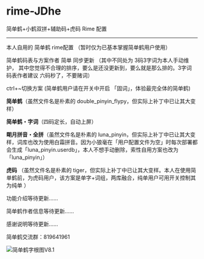 # rime-JDhe
简单鹤+小鹤双拼+辅助码+虎码 Rime 配置

----

本人自用的 简单鹤 rime配置  （暂时仅为已基本掌握简单鹤用户使用）

简单鹤码表与方案作者 简单 同步更新 （其中不同处为 3码3字词为本人手动维护， 其中您觉得不合理的排序，要么是还没更新到，要么就是那么排的。3字词 码表作者建议 六码秒了，不要赌词）

ctrl+~切换方案 (简单鹤用户请在开关中开启 「固词」，体验最完全体的简单鹤)

**简单鹤**（虽然文件名是朴素的 double_pinyin_flypy，但实际上补丁中已让其大变样）

**简单鹤・字词**（四码定长，自动上屏）

**朙月拼音・全拼**（虽然文件名是朴素的 luna_pinyin，但实际上补丁中已让其大变样，词库也改为使用白霜拼音。因为小狼毫在「用户配置文件为空」时每次部署都会生成「luna_pinyin.userdb」，本人不想手动删除，索性自用方案也改为 「luna_pinyin」）

**虎码** （虽然文件名是朴素的 tiger，但实际上补丁中已让其大变样。本人在使用简单鹤前，为虎码用户，该方案是单字+词组，两库融合，纯单用户可用开关控制其为纯单 ）

功能介绍等待更新……

简单鹤作者信息等待更新……

感谢说明等待更新……

简单鹤交流群：819641961

![简单鹤字根图V8.1](public/image/简单鹤字根图V8.1.png)
